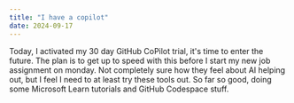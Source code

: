 ```yaml
---
title: "I have a copilot"
date: 2024-09-17
---
```


Today, I activated my 30 day GitHub CoPilot trial, it's time to enter the future. The plan is to get up to speed with this 
before I start my new job assignment on monday. Not completely sure how they feel about AI helping out, but I feel I need 
to at least try these tools out. So far so good, doing some Microsoft Learn tutorials and GitHub Codespace stuff. 

